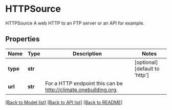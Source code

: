 # HTTPSource

HTTPSource  A web HTTP to an FTP server or an API for example.
## Properties
Name | Type | Description | Notes
------------ | ------------- | ------------- | -------------
**type** | **str** |  | [optional] [default to 'http']
**url** | **str** | For a HTTP endpoint this can be http://climate.onebuilding.org. | 

[[Back to Model list]](../README.md#documentation-for-models) [[Back to API list]](../README.md#documentation-for-api-endpoints) [[Back to README]](../README.md)


